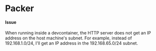 # Packer

#### Issue

When running inside a devcontainer, the HTTP server does not get an IP address on the host machine's subnet. For example, instead of 192.168.1.0/24, I'll get an IP address in the 192.168.65.0/24 subnet. 
